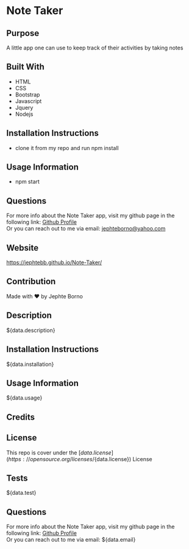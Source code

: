 # Note Taker

## Purpose
A little app one can use to keep track of their activities by taking notes

## Built With
* HTML
* CSS
* Bootstrap
* Javascript
* Jquery
* Nodejs

 ## Installation Instructions
 * clone it from my repo and run npm install

## Usage Information
 * npm start

 ## Questions
  For more info about the Note Taker app, visit my github page in the following link:
  [Github Profile](https://github.com/jephtebb) <br/>
  Or you can reach out to me via email: jephteborno@yahoo.com




## Website
https://jephtebb.github.io/Note-Taker/

## Contribution
Made with ❤️ by Jephte Borno


















  ## Description
  ${data.description}
  ## Installation Instructions
  ${data.installation}
  ## Usage Information
  ${data.usage}
  
  ## Credits
  
  ## License
  This repo is cover under the  [${data.license}](https://opensource.org/licenses/${data.license}) License
  
  ## Tests
  ${data.test}
  ## Questions
  For more info about the Note Taker app, visit my github page in the following link:
  [Github Profile](https://github.com/${data.username}) <br/>
  Or you can reach out to me via email: ${data.email}

